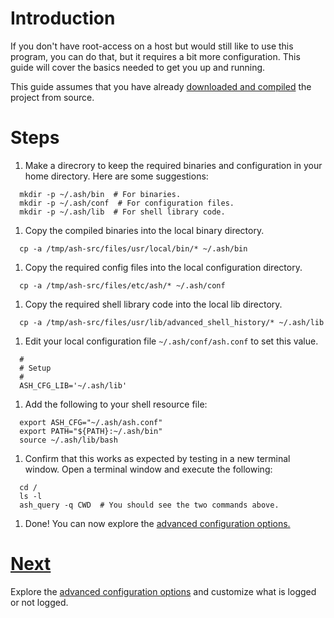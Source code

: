 # Introduction #

If you don't have root-access on a host but would still like to use this program, you can do that, but it requires a bit more configuration.  This guide will cover the basics needed to get you up and running.

This guide assumes that you have already [downloaded and compiled](HOWTO_Install.md) the project from source.

# Steps #

  1. Make a direcrory to keep the required binaries and configuration in your home directory.  Here are some suggestions:
```
  mkdir -p ~/.ash/bin  # For binaries.
  mkdir -p ~/.ash/conf  # For configuration files.
  mkdir -p ~/.ash/lib  # For shell library code.
```
  1. Copy the compiled binaries into the local binary directory.
```
  cp -a /tmp/ash-src/files/usr/local/bin/* ~/.ash/bin
```
  1. Copy the required config files into the local configuration directory.
```
  cp -a /tmp/ash-src/files/etc/ash/* ~/.ash/conf
```
  1. Copy the required shell library code into the local lib directory.
```
  cp -a /tmp/ash-src/files/usr/lib/advanced_shell_history/* ~/.ash/lib
```
  1. Edit your local configuration file `~/.ash/conf/ash.conf` to set this value.
```
  #
  # Setup
  #
  ASH_CFG_LIB='~/.ash/lib'
```
  1. Add the following to your shell resource file:
```
  export ASH_CFG="~/.ash/ash.conf"
  export PATH="${PATH}:~/.ash/bin"
  source ~/.ash/lib/bash
```
  1. Confirm that this works as expected by testing in a new terminal window.  Open a terminal window and execute the following:
```
  cd /
  ls -l
  ash_query -q CWD  # You should see the two commands above.
```
  1. Done!  You can now explore the [advanced configuration options.](HOWTO_Configure.md)

# [Next](HOWTO_Configure.md) #

Explore the [advanced configuration options](HOWTO_Configure.md) and customize what is logged or not logged.